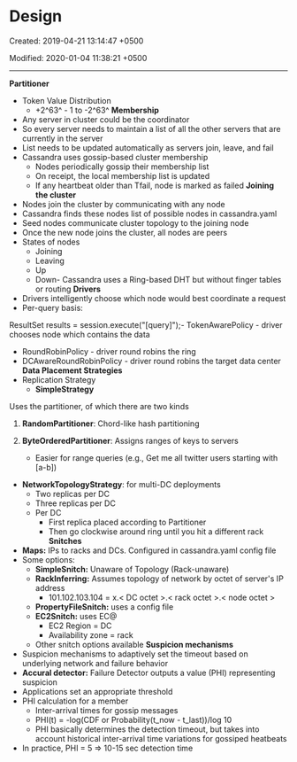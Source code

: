 # Design

Created: 2019-04-21 13:14:47 +0500

Modified: 2020-01-04 11:38:21 +0500

---

**Partitioner**
-   Token Value Distribution
    -   +2^63^ - 1 to -2^63^
**Membership**
-   Any server in cluster could be the coordinator
-   So every server needs to maintain a list of all the other servers that are currently in the server
-   List needs to be updated automatically as servers join, leave, and fail
-   Cassandra uses gossip-based cluster membership
    -   Nodes periodically gossip their membership list
    -   On receipt, the local membership list is updated
    -   If any heartbeat older than Tfail, node is marked as failed
**Joining the cluster**
-   Nodes join the cluster by communicating with any node
-   Cassandra finds these nodes list of possible nodes in cassandra.yaml
-   Seed nodes communicate cluster topology to the joining node
-   Once the new node joins the cluster, all nodes are peers
-   States of nodes
    -   Joining
    -   Leaving
    -   Up
    -   Down-   Cassandra uses a Ring-based DHT but without finger tables or routing
**Drivers**
-   Drivers intelligently choose which node would best coordinate a request
-   Per-query basis:

ResultSet results = session.execute("[query]");-   TokenAwarePolicy - driver chooses node which contains the data
-   RoundRobinPolicy - driver round robins the ring
-   DCAwareRoundRobinPolicy - driver round robins the target data center
**Data Placement Strategies**
-   Replication Strategy
    -   **SimpleStrategy**

Uses the partitioner, of which there are two kinds

1.  **RandomPartitioner**: Chord-like hash partitioning

2.  **ByteOrderedPartitioner**: Assigns ranges of keys to servers
    -   Easier for range queries (e.g., Get me all twitter users starting with [a-b])
-   **NetworkTopologyStrategy**: for multi-DC deployments
    -   Two replicas per DC
    -   Three replicas per DC
    -   Per DC
        -   First replica placed according to Partitioner
        -   Then go clockwise around ring until you hit a different rack
**Snitches**
-   **Maps:** IPs to racks and DCs. Configured in cassandra.yaml config file
-   Some options:
    -   **SimpleSnitch:** Unaware of Topology (Rack-unaware)
    -   **RackInferring:** Assumes topology of network by octet of server's IP address
        -   101.102.103.104 = x.< DC octet >.< rack octet >.< node octet >
    -   **PropertyFileSnitch:** uses a config file
    -   **EC2Snitch:** uses EC@
        -   EC2 Region = DC
        -   Availability zone = rack
    -   Other snitch options available
**Suspicion mechanisms**
-   Suspicion mechanisms to adaptively set the timeout based on underlying network and failure behavior
-   **Accural detector:** Failure Detector outputs a value (PHI) representing suspicion
-   Applications set an appropriate threshold
-   PHI calculation for a member
    -   Inter-arrival times for gossip messages
    -   PHI(t) = -log(CDF or Probability(t_now - t_last))/log 10
    -   PHI basically determines the detection timeout, but takes into account historical inter-arrival time variations for gossiped heatbeats
-   In practice, PHI = 5 => 10-15 sec detection time
